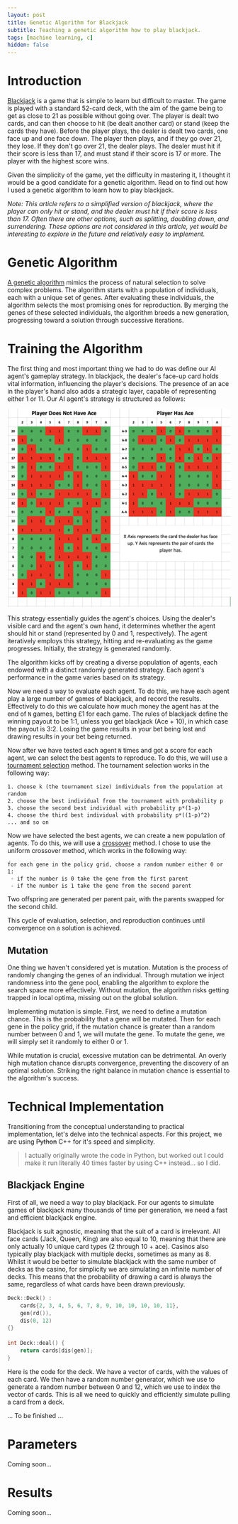 ```yaml
---
layout: post
title: Genetic Algorithm for Blackjack
subtitle: Teaching a genetic algorithm how to play blackjack.
tags: [machine learning, c]
hidden: false
---
```


# Introduction

[Blackjack](https://en.wikipedia.org/wiki/Blackjack) is a game that is simple to learn but difficult to master. The game is played with a standard 52-card deck, with the aim of the game being to get as close to 21 as possible without going over. The player is dealt two cards, and can then choose to hit (be dealt another card) or stand (keep the cards they have). Before the player plays, the dealer is dealt two cards, one face up and one face down. The player then plays, and if they go over 21, they lose. If they don't go over 21, the dealer plays. The dealer must hit if their score is less than 17, and must stand if their score is 17 or more. The player with the highest score wins.

Given the simplicity of the game, yet the difficulty in mastering it, I thought it would be a good candidate for a genetic algorithm. Read on to find out how I used a genetic algorithm to learn how to play blackjack.

*Note: This article refers to a simplified version of blackjack, where the player can only hit or stand, and the dealer must hit if their score is less than 17. Often there are other options, such as splitting, doubling down, and surrendering. These options are not considered in this article, yet would be interesting to explore in the future and relatively easy to implement.*

# Genetic Algorithm

[A genetic algorithm](https://en.wikipedia.org/wiki/Genetic_algorithm) mimics the process of natural selection to solve complex problems. The algorithm starts with a population of individuals, each with a unique set of genes. After evaluating these individuals, the algorithm selects the most promising ones for reproduction. By merging the genes of these selected individuals, the algorithm breeds a new generation, progressing toward a solution through successive iterations.

# Training the Algorithm

The first thing and most important thing we had to do was define our AI agent's gameplay strategy. In blackjack, the dealer's face-up card holds vital information, influencing the player's decisions. The presence of an ace in the player's hand also adds a strategic layer, capable of representing either 1 or 11. Our AI agent's strategy is structured as follows:

<img src="../assets/agent-board.png">

This strategy essentially guides the agent's choices. Using the dealer's visible card and the agent's own hand, it determines whether the agent should hit or stand (represented by 0 and 1, respectively). The agent iteratively employs this strategy, hitting and re-evaluating as the game progresses. Initially, the strategy is generated randomly.

The algorithm kicks off by creating a diverse population of agents, each endowed with a distinct randomly generated strategy. Each agent's performance in the game varies based on its strategy.

Now we need a way to evaluate each agent. To do this, we have each agent play a large number of games of blackjack, and record the results. Effectively to do this we calculate how much money the agent has at the end of `N` games, betting £1 for each game. The rules of blackjack define the winning payout to be 1:1, unless you get blackjack (Ace + 10), in which case the payout is 3:2. Losing the game results in your bet being lost and drawing results in your bet being returned.

Now after we have tested each agent `N` times and got a score for each agent, we can select the best agents to reproduce. To do this, we will use a [tournament selection](https://en.wikipedia.org/wiki/Tournament_selection) method. The tournament selection works in the following way:


```
1. choose k (the tournament size) individuals from the population at random
2. choose the best individual from the tournament with probability p
3. choose the second best individual with probability p*(1-p)
4. choose the third best individual with probability p*((1-p)^2)
... and so on
```


Now we have selected the best agents, we can create a new population of agents. To do this, we will use a [crossover](https://en.wikipedia.org/wiki/Crossover_(genetic_algorithm)) method. I chose to use the uniform crossover method, which works in the following way:

```
for each gene in the policy grid, choose a random number either 0 or 1:
 - if the number is 0 take the gene from the first parent
 - if the number is 1 take the gene from the second parent
```

Two offspring are generated per parent pair, with the parents swapped for the second child.

This cycle of evaluation, selection, and reproduction continues until convergence on a solution is achieved.

## Mutation

One thing we haven't considered yet is mutation. Mutation is the process of randomly changing the genes of an individual. Through mutation we inject randomness into the gene pool, enabling the algorithm to explore the search space more effectively. Without mutation, the algorithm risks getting trapped in local optima, missing out on the global solution.

Implementing mutation is simple. First, we need to define a mutation chance. This is the probability that a gene will be mutated. Then for each gene in the policy grid, if the mutation chance is greater than a random number between 0 and 1, we will mutate the gene. To mutate the gene, we will simply set it randomly to either 0 or 1.

While mutation is crucial, excessive mutation can be detrimental. An overly high mutation chance disrupts convergence, preventing the discovery of an optimal solution. Striking the right balance in mutation chance is essential to the algorithm's success.

# Technical Implementation

Transitioning from the conceptual understanding to practical implementation, let's delve into the technical aspects. For this project, we are using ~~Python~~ C++ for it's speed and simplicity. 

> I actually originally wrote the code in Python, but worked out I could make it run literally 40 times faster by using C++ instead... so I did.

## Blackjack Engine

First of all, we need a way to play blackjack. For our agents to simulate games of blackjack many thousands of time per generation, we need a fast and efficient blackjack engine.

Blackjack is suit agnostic, meaning that the suit of a card is irrelevant. All face cards (Jack, Queen, King) are also equal to 10, meaning that there are only actually 10 unique card types (2 through 10 + ace). Casinos also typically play blackjack with multiple decks, sometimes as many as 8. Whilst it would be better to simulate blackjack with the same number of decks as the casino, for simplicity we are simulating an infinite number of decks. This means that the probability of drawing a card is always the same, regardless of what cards have been drawn previously.

```cpp
Deck::Deck() : 
    cards{2, 3, 4, 5, 6, 7, 8, 9, 10, 10, 10, 10, 11},
    gen(rd()),
    dis(0, 12)
{}

int Deck::deal() { 
    return cards[dis(gen)]; 
}

```

Here is the code for the deck. We have a vector of cards, with the values of each card. We then have a random number generator, which we use to generate a random number between 0 and 12, which we use to index the vector of cards. This is all we need to quickly and efficiently simulate pulling a card from a deck.

... To be finished ...

# Parameters
Coming soon...

# Results
Coming soon...

